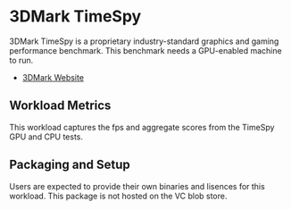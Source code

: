# 3DMark TimeSpy
3DMark TimeSpy is a proprietary industry-standard graphics and gaming performance benchmark. This benchmark needs a GPU-enabled machine to run.


* [3DMark Website](https://www.3dmark.com/)

## Workload Metrics
This workload captures the fps and aggregate scores from the TimeSpy GPU and CPU tests.
## Packaging and Setup
Users are expected to provide their own binaries and lisences for this workload. This package is not hosted on the VC blob store.


